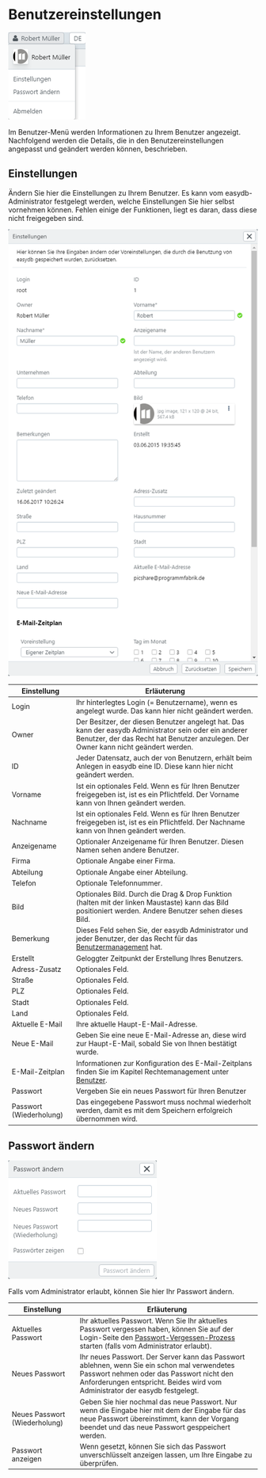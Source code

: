 # Benutzereinstellungen

![Benutzer-Menü](user_menu.png)

Im Benutzer-Menü werden Informationen zu Ihrem Benutzer angezeigt. Nachfolgend werden die Details, die in den Benutzereinstellungen angepasst und geändert werden können, beschrieben.

## Einstellungen

Ändern Sie hier die Einstellungen zu Ihrem Benutzer. Es kann vom easydb-Administrator festgelegt werden, welche Einstellungen Sie hier selbst vornehmen können. Fehlen einige der Funktionen, liegt es daran, dass diese nicht freigegeben sind.

![Benutzer-Einstellungen](user_prefs.png)

|Einstellung|Erläuterung|
|--|--|
|Login|Ihr hinterlegtes Login (= Benutzername), wenn es angelegt wurde. Das kann hier nicht geändert werden.|
|Owner|Der Besitzer, der diesen Benutzer angelegt hat. Das kann der easydb Administrator sein oder ein anderer Benutzer, der das Recht hat Benutzer anzulegen. Der Owner kann nicht geändert werden.|
|ID| Jeder Datensatz, auch der von Benutzern, erhält beim Anlegen in easydb eine ID. Diese kann hier nicht geändert werden.|
|Vorname|Ist ein optionales Feld. Wenn es für Ihren Benutzer freigegeben ist, ist es ein Pflichtfeld. Der Vorname kann von Ihnen geändert werden.|
|Nachname|Ist ein optionales Feld. Wenn es für Ihren Benutzer freigegeben ist, ist es ein Pflichtfeld. Der Nachname kann von Ihnen geändert werden.|
|Anzeigename|Optionaler Anzeigename für Ihren Benutzer. Diesen Namen sehen andere Benutzer.|
|Firma|Optionale Angabe einer Firma.|
|Abteilung|Optionale Angabe einer Abteilung.|
|Telefon|Optionale Telefonnummer.|
|Bild|Optionales Bild. Durch die Drag & Drop Funktion (halten mit der linken Maustaste) kann das Bild positioniert werden. Andere Benutzer sehen dieses Bild.|
|Bemerkung| Dieses Feld sehen Sie, der easydb Administrator und jeder Benutzer, der das Recht für das [Benutzermanagement](../../rightsmanagement/users/users.md) hat.|
|Erstellt|Geloggter Zeitpunkt der Erstellung Ihres Benutzers.|
|Adress-Zusatz|Optionales Feld.|
|Straße|Optionales Feld.|
|PLZ|Optionales Feld.|
|Stadt|Optionales Feld.|
|Land|Optionales Feld.|
|Aktuelle E-Mail|Ihre aktuelle Haupt-E-Mail-Adresse.|
|Neue E-Mail|Geben Sie eine neue E-Mail-Adresse an, diese wird zur Haupt-E-Mail, sobald Sie von Ihnen bestätigt wurde.|
|E-Mail-Zeitplan|Informationen zur Konfiguration des E-Mail-Zeitplans finden Sie im Kapitel Rechtemanagement unter [Benutzer](../../rightsmanagement/users/users.md#schedule).|
|Passwort|Vergeben Sie ein neues Passwort für Ihren Benutzer|
|Passwort (Wiederholung)| Das eingegebene Passwort muss nochmal wiederholt werden, damit es mit dem Speichern erfolgreich übernommen wird. |

## Passwort ändern


![Passwort ändern](user_pw.png)


Falls vom Administrator erlaubt, können Sie hier Ihr Passwort ändern.

|Einstellung|Erläuterung|
|--|--|
|Aktuelles Passwort|Ihr aktuelles Passwort. Wenn Sie Ihr aktuelles Passwort vergessen haben, können Sie auf der Login-Seite den [Passwort-Vergessen-Prozess](../../userprefs/loginscreen/loginscreen.md) starten (falls vom Administrator erlaubt).|
|Neues Passwort|Ihr neues Passwort. Der Server kann das Passwort ablehnen, wenn Sie ein schon mal verwendetes Passwort nehmen oder das Passwort nicht den Anforderungen entspricht. Beides wird vom Administrator der easydb festgelegt.|
|Neues Passwort (Wiederholung)|Geben Sie hier nochmal das neue Passwort. Nur wenn die Eingabe hier mit dem der Eingabe für das neue Passwort übereinstimmt, kann der Vorgang beendet und das neue Passwort gesppeichert werden.|
|Passwort anzeigen|Wenn gesetzt, können Sie sich das Passwort unverschlüsselt anzeigen lassen, um Ihre Eingabe zu überprüfen.|
